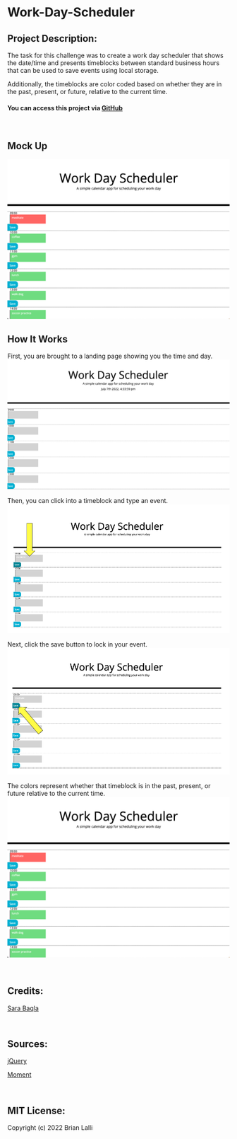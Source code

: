 # Work-Day-Scheduler

## Project Description:
The task for this challenge was to create a work day scheduler that shows the date/time and presents timeblocks between standard business hours that can be used to save events using local storage. 

Additionally, the timeblocks are color coded based on whether they are in the past, present, or future, relative to the current time.

#### You can access this project via [GitHub](https://brianlalli.github.io/Work-Day-Scheduler/)

<br>

## Mock Up
![Mock Up](./assets/images/Mock%20Up.png)

## How It Works
First, you are brought to a landing page showing you the time and day.
![Landing Page](./assets/images/Landing%20Page.png)

Then, you can click into a timeblock and type an event.
![Adding event](./assets/images/Add%20Event.png)

Next, click the save button to lock in your event.
![Save event button](./assets/images/Save%20Button.png)

The colors represent whether that timeblock is in the past, present, or future relative to the current time.
![Mock Up](./assets/images/Mock%20Up.png)

<br>

## Credits:
[Sara Baqla](https://github.com/missatrox44)

<br>

## Sources:
[jQuery](https://api.jquery.com/addclass/)

[Moment](ttps://momentjs.com/docs/#/displaying/)


<br>

## MIT License:

Copyright (c) 2022 Brian Lalli
